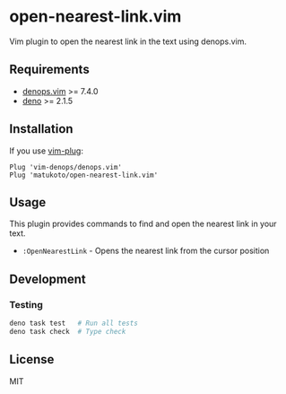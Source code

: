 # open-nearest-link.vim

Vim plugin to open the nearest link in the text using denops.vim.

## Requirements

- [denops.vim](https://github.com/vim-denops/denops.vim) >= 7.4.0
- [deno](https://deno.land/) >= 2.1.5

## Installation

If you use [vim-plug](https://github.com/junegunn/vim-plug):

```vim
Plug 'vim-denops/denops.vim'
Plug 'matukoto/open-nearest-link.vim'
```

## Usage

This plugin provides commands to find and open the nearest link in your text.

- `:OpenNearestLink` - Opens the nearest link from the cursor position

## Development

### Testing

```bash
deno task test   # Run all tests
deno task check  # Type check
```

## License

MIT
